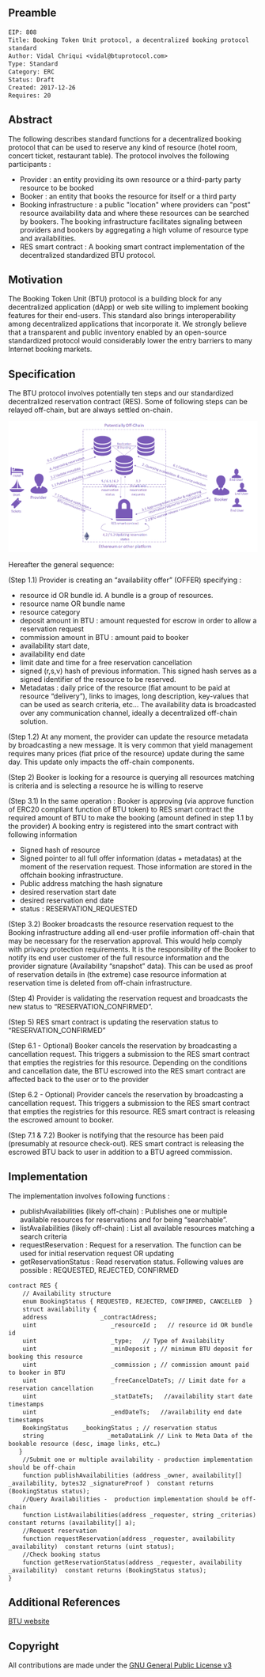 ## Preamble

    EIP: 808
    Title: Booking Token Unit protocol, a decentralized booking protocol standard
    Author: Vidal Chriqui <vidal@btuprotocol.com>
    Type: Standard
    Category: ERC
    Status: Draft
    Created: 2017-12-26
    Requires: 20

## Abstract

The following describes standard functions for a decentralized booking protocol that can be used to reserve any kind of resource (hotel room, concert ticket, restaurant table).
The protocol involves the following participants :

- Provider : an entity providing its own resource or a third-party party resource to be booked
- Booker : an entity that books the resource for itself or a third party
- Booking infrastructure : a public "location" where providers can "post" resource availability data and where these resources can be searched by bookers. The booking infrastructure facilitates signaling between providers and bookers by aggregating a high volume of resource type and availabilities.
- RES smart contract : A booking smart contract implementation of the decentralized standardized BTU protocol.

## Motivation

The Booking Token Unit (BTU) protocol is a building block for any decentralized application (dApp) or web site willing to implement booking features for their end-users.
This standard also brings interoperability among decentralized applications that incorporate it.
We strongly believe that a transparent and public inventory enabled by an open-source standardized protocol would considerably lower the entry barriers to many Internet booking markets.

## Specification

The BTU protocol involves potentially ten steps and our standardized decentralized reservation contract (RES). Some of following steps can be relayed off-chain, but are always settled on-chain.

<img src="./eip-808/protocol-steps.png">

Hereafter the general sequence:

(Step 1.1) Provider is creating an “availability offer” (OFFER) specifying :

* resource id OR bundle id. A bundle is a group of resources.
* resource name OR bundle name
* resource category
* deposit amount in BTU : amount requested for escrow in order to allow a reservation request
* commission amount in BTU : amount paid to booker
* availability start date,
* availability end date
* limit date and time for a free reservation cancellation
* signed (r,s,v) hash of previous information. This signed hash serves as a signed identifier of the resource to be reserved.
* Metadatas : daily price of the resource (fiat amount to be paid at resource “delivery”), links to images, long description, key-values that can be used as search criteria, etc...
The availability data is broadcasted over any communication channel, ideally a decentralized off-chain solution.

(Step 1.2) At any moment, the provider can update the resource metadata by broadcasting a new message.
It is very common that yield management requires many prices (fiat price of the resource) update during the same day. This update only impacts the off-chain components.

(Step 2) Booker is looking for a resource is querying all resources matching is criteria and is selecting a resource he is willing to reserve

(Step 3.1) In the same operation :
Booker is approving (via approve function of ERC20 compliant function of BTU token) to RES smart contract the required amount of BTU to make the booking (amount defined in step 1.1 by the provider)
A booking entry is registered into the smart contract with following information

* Signed hash of resource
* Signed pointer to all full offer information (datas + metadatas) at the moment of the reservation request. Those information are stored in the offchain booking infrastructure.
* Public address matching the hash signature
* desired reservation start date
* desired reservation end date
* status : RESERVATION_REQUESTED

(Step 3.2) Booker broadcasts the resource reservation request to the Booking infrastructure adding all end-user profile information off-chain that may be necessary for the reservation approval. This would help comply with privacy protection requirements.
It is the responsibility of the Booker to notify its end user customer of the full resource information and the provider signature (Availability “snapshot” data). This can be used as proof of reservation details in (the extreme) case resource information at reservation time is deleted from off-chain infrastructure.

(Step 4) Provider is validating the reservation request and broadcasts the new status to “RESERVATION_CONFIRMED”.

(Step 5) RES smart contract is updating the reservation status to “RESERVATION_CONFIRMED”

(Step 6.1 - Optional) Booker cancels the reservation by broadcasting a cancellation request. This triggers a submission to the RES smart contract that empties the registries for this resource.
Depending on the conditions and cancellation date, the BTU escrowed into the RES smart contract are affected back to the user or to the provider

(Step 6.2 - Optional) Provider cancels the reservation by broadcasting a cancellation request. This triggers a submission to the RES smart contract that empties the registries for this resource. RES smart contract is releasing the escrowed amount to booker.

(Step 7.1 & 7.2) Booker is notifying that the resource has been paid (presumably at resource check-out). RES smart contract is releasing the escrowed BTU back to user in addition to a BTU agreed commission.

## Implementation

The implementation involves following functions :

- publishAvailabilities (likely off-chain) : Publishes one or multiple available resources for reservations and for being “searchable”.
- listAvailabilities (likely off-chain) : List all available resources matching a search criteria
- requestReservation : Request for a reservation. The function can be used for initial reservation request OR updating
- getReservationStatus : Read reservation status. Following values are possible : REQUESTED, REJECTED, CONFIRMED


```
contract RES {
    // Availability structure
    enum BookingStatus { REQUESTED, REJECTED, CONFIRMED, CANCELLED  }
    struct availability {
	address               _contractAdress;
	uint                     _resourceId ;   // resource id OR bundle id
	uint                     _type;   // Type of Availability
	uint                     _minDeposit ; // minimum BTU deposit for booking this resource
	uint                     _commission ; // commission amount paid to booker in BTU
	uint                     _freeCancelDateTs; // Limit date for a reservation cancellation
	uint                     _statDateTs;   //availability start date timestamps
	uint                     _endDateTs;   //availability end date timestamps
	BookingStatus    _bookingStatus ; // reservation status
	string                  _metaDataLink // Link to Meta Data of the bookable resource (desc, image links, etc…)
   }
    //Submit one or multiple availability - production implementation should be off-chain
    function publishAvailabilities (address _owner, availability[] _availability, bytes32 _signatureProof )  constant returns (BookingStatus status);
    //Query Availabilities -  production implementation should be off-chain
    function ListAvailabilities(address _requester, string _criterias)  constant returns (availability[] a);
    //Request reservation
    function requestReservation(address _requester, availability _availability)  constant returns (uint status);
    //Check booking status
    function getReservationStatus(address _requester, availability _availability)  constant returns (BookingStatus status);
}
```

## Additional References

[BTU website](http://www.btuprotocol.com)


## Copyright

All contributions are made under the [GNU General Public License v3](https://www.gnu.org/licenses/gpl-3.0.en.html)
